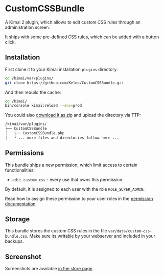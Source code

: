 # CustomCSSBundle

A Kimai 2 plugin, which allows to edit custom CSS rules through an administration screen.

It ships with some pre-defined CSS rules, which can be added with a button click.

## Installation

First clone it to your Kimai installation `plugins` directory:
```bash
cd /kimai/var/plugins/
git clone https://github.com/Keleo/CustomCSSBundle.git
```

And then rebuild the cache: 
```bash
cd /kimai/
bin/console kimai:reload --env=prod
```

You could also [download it as zip](https://github.com/keleo/CustomCSSBundle/archive/master.zip) and upload the directory via FTP:

```bash
/kimai/var/plugins/
├── CustomCSSBundle
│   ├── CustomCSSBundle.php
|   └ ... more files and directories follow here ... 
```

## Permissions

This bundle ships a new permission, which limit access to certain functionalities:

- `edit_custom_css` - every use that owns this permission 

By default, it is assigned to each user with the role `ROLE_SUPER_ADMIN`.

Read how to assign these permission to your user roles in the [permission documentation](https://www.kimai.org/documentation/permissions.html).

## Storage

This bundle stores the custom CSS rules in the file `var/data/custom-css-bundle.css`. 
Make sure its writable by your webserver and included in your backups.

## Screenshot

Screenshots are available [in the store page](https://www.kimai.org/store/keleo-css-custom-bundle.html).
